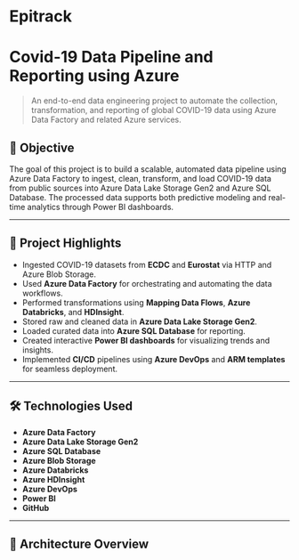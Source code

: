 # Epitrack

# Covid-19 Data Pipeline and Reporting using Azure

> An end-to-end data engineering project to automate the collection, transformation, and reporting of global COVID-19 data using Azure Data Factory and related Azure services.

## 🌟 Objective

The goal of this project is to build a scalable, automated data pipeline using Azure Data Factory to ingest, clean, transform, and load COVID-19 data from public sources into Azure Data Lake Storage Gen2 and Azure SQL Database. The processed data supports both predictive modeling and real-time analytics through Power BI dashboards.

---

## 📌 Project Highlights

- Ingested COVID-19 datasets from **ECDC** and **Eurostat** via HTTP and Azure Blob Storage.
- Used **Azure Data Factory** for orchestrating and automating the data workflows.
- Performed transformations using **Mapping Data Flows**, **Azure Databricks**, and **HDInsight**.
- Stored raw and cleaned data in **Azure Data Lake Storage Gen2**.
- Loaded curated data into **Azure SQL Database** for reporting.
- Created interactive **Power BI dashboards** for visualizing trends and insights.
- Implemented **CI/CD** pipelines using **Azure DevOps** and **ARM templates** for seamless deployment.

---

## 🛠️ Technologies Used

- **Azure Data Factory**
- **Azure Data Lake Storage Gen2**
- **Azure SQL Database**
- **Azure Blob Storage**
- **Azure Databricks**
- **Azure HDInsight**
- **Azure DevOps**
- **Power BI**
- **GitHub**

---

## 🧱 Architecture Overview

